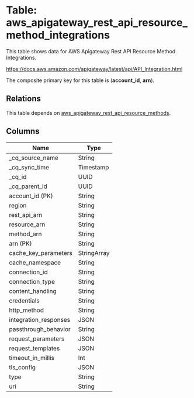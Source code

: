 # Table: aws_apigateway_rest_api_resource_method_integrations

This table shows data for AWS Apigateway Rest API Resource Method Integrations.

https://docs.aws.amazon.com/apigateway/latest/api/API_Integration.html

The composite primary key for this table is (**account_id**, **arn**).

## Relations

This table depends on [aws_apigateway_rest_api_resource_methods](aws_apigateway_rest_api_resource_methods).

## Columns

| Name          | Type          |
| ------------- | ------------- |
|_cq_source_name|String|
|_cq_sync_time|Timestamp|
|_cq_id|UUID|
|_cq_parent_id|UUID|
|account_id (PK)|String|
|region|String|
|rest_api_arn|String|
|resource_arn|String|
|method_arn|String|
|arn (PK)|String|
|cache_key_parameters|StringArray|
|cache_namespace|String|
|connection_id|String|
|connection_type|String|
|content_handling|String|
|credentials|String|
|http_method|String|
|integration_responses|JSON|
|passthrough_behavior|String|
|request_parameters|JSON|
|request_templates|JSON|
|timeout_in_millis|Int|
|tls_config|JSON|
|type|String|
|uri|String|